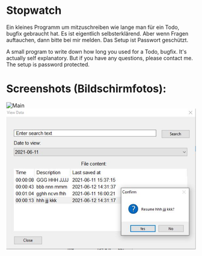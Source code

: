 # Stopwatch

Ein kleines Programm um mitzuschreiben wie lange man für ein Todo, bugfix gebraucht hat.
Es ist eigentlich selbsterklärend.
Aber wenn Fragen auftauchen, dann bitte bei mir melden.
Das Setup ist Passwort geschützt.

A small program to write down how long you used for a Todo, bugfix.
It's actually self explanatory.
But if you have any questions, please contact me.
The setup is password protected.

# Screenshots (Bildschirmfotos):

![Main](https://github.com/[reinhardp]/stopwatch/blob/[master]/sw_main.jpg?raw=true)
![Resume](https://github.com/reinhardp/stopwatch/blob/master/sw_resume.jpg?raw=true)

